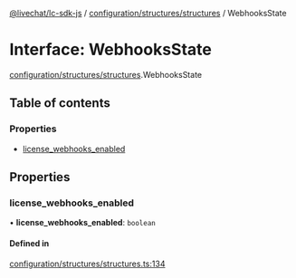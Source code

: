 [@livechat/lc-sdk-js](../README.md) / [configuration/structures/structures](../modules/configuration_structures_structures.md) / WebhooksState

# Interface: WebhooksState

[configuration/structures/structures](../modules/configuration_structures_structures.md).WebhooksState

## Table of contents

### Properties

- [license\_webhooks\_enabled](configuration_structures_structures.WebhooksState.md#license_webhooks_enabled)

## Properties

### license\_webhooks\_enabled

• **license\_webhooks\_enabled**: `boolean`

#### Defined in

[configuration/structures/structures.ts:134](https://github.com/livechat/lc-sdk-js/blob/5f5afdd/src/configuration/structures/structures.ts#L134)

